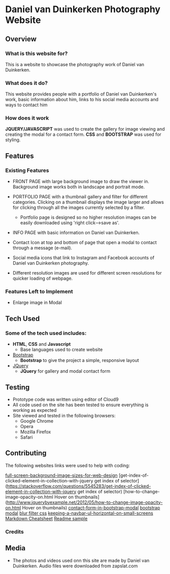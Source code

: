 # Daniel van Duinkerken Photography Website
 
## Overview
 
### What is this website for?
 
This is a website to showcase the photography work of Daniel van Duinkerken.
 
### What does it do?
 
This website provides people with a portfolio of Daniel van Duinkerken's work, basic information about him, links to his social media accounts and ways to contact him
 
### How does it work
 
**JQUERY/JAVASCRIPT**  was used to create the gallery for image viewing and creating the modal for a contact form. **CSS** and **BOOTSTRAP** was used for styling.

## Features
 
### Existing Features
- FRONT PAGE with large background image to draw the viewer in. Background image works both in landscape and portrait mode.
- PORTFOLIO PAGE with a thumbnail gallery and filter for different categories. Clicking on a thumbnail displays the image larger and allows for clicking through all the images currently selected by a filter.
    - Portfolio page is designed so no higher resolution images can be easily downloaded using 'right click-->save as'.   

- INFO PAGE with basic information on Daniel van Duinkerken.
- Contact Icon at top and bottom of page that open a modal to contact through a message (e-mail).
- Social media icons that link to Instagram and Facebook accounts of Daniel van Duinkerken photography.
  
- Different resolution images are used for different screen resolutions for quicker loading of webpage.

### Features Left to Implement
- Enlarge image in Modal 

## Tech Used

### Some of the tech used includes:
- **HTML**, **CSS** and **Javascript**
  - Base languages used to create website
- [Bootstrap](http://getbootstrap.com/)
    - **Bootstrap** to give the project a simple, responsive layout
- [JQuery](https://jquery.com)
    - **JQuery** for gallery and modal contact form


## Testing
- Prototype code was written using editor of Cloud9
- All code used on the site has been tested to ensure everything is working as expected
- Site viewed and tested in the following browsers:
  - Google Chrome
  - Opera
  - Mozilla Firefox
  - Safari

## Contributing
The following websites links were used to help with coding:

[full-screen-background-image-sizes-for-web-design](https://www.webmalama.com/the-best-full-screen-background-image-sizes-for-web-design/)
[get-index-of-clicked-element-in-collection-with-jquery get index of selector](https://stackoverflow.com/questions/5545283/get-index-of-clicked-element-in-collection-with-jquery get index of selector)
[how-to-change-image-opacity-on.html Hover on thumbnails](http://www.jquerybyexample.net/2012/05/how-to-change-image-opacity-on.html Hover on thumbnails)
[contact-form-in-bootstrap-modal](http://reusableforms.com/d/p4/contact-form-in-bootstrap-modal)
[bootstrap modal](https://www.w3schools.com/bootstrap/bootstrap_modal.asp)
[blur filter css](https://stackoverflow.com/questions/20039765/how-to-apply-a-css-3-blur-filter-to-a-background-image)
[keeping-a-navbar-ul-horizontal-on-small-screens](https://stackoverflow.com/questions/22385680/keeping-a-navbar-ul-horizontal-on-small-screens)
[Markdown Cheatsheet](https://github.com/adam-p/markdown-here/wiki/Markdown-Cheatsheet)
[Readme sample](https://code-institute-room.slack.com/files/U2D6L9DSS/F8X75A2V7/readme_md_sample.md)


### Credits

## Media
- The photos and videos used onn this site are made by Daniel van Duinkerken. Audio files were downloaded from zapslat.com


